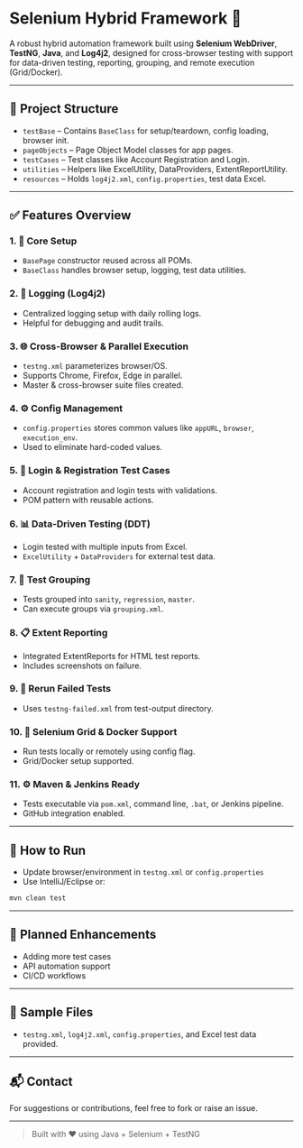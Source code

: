 # Selenium Hybrid Framework 🚀

A robust hybrid automation framework built using **Selenium WebDriver**, **TestNG**, **Java**, and **Log4j2**, designed for cross-browser testing with support for data-driven testing, reporting, grouping, and remote execution (Grid/Docker).

---

## 📁 Project Structure
- `testBase` – Contains `BaseClass` for setup/teardown, config loading, browser init.
- `pageObjects` – Page Object Model classes for app pages.
- `testCases` – Test classes like Account Registration and Login.
- `utilities` – Helpers like ExcelUtility, DataProviders, ExtentReportUtility.
- `resources` – Holds `log4j2.xml`, `config.properties`, test data Excel.

---

## ✅ Features Overview

### 1. 🔧 Core Setup
- `BasePage` constructor reused across all POMs.
- `BaseClass` handles browser setup, logging, test data utilities.

### 2. 📝 Logging (Log4j2)
- Centralized logging setup with daily rolling logs.
- Helpful for debugging and audit trails.

### 3. 🌐 Cross-Browser & Parallel Execution
- `testng.xml` parameterizes browser/OS.
- Supports Chrome, Firefox, Edge in parallel.
- Master & cross-browser suite files created.

### 4. ⚙️ Config Management
- `config.properties` stores common values like `appURL`, `browser`, `execution_env`.
- Used to eliminate hard-coded values.

### 5. 🔐 Login & Registration Test Cases
- Account registration and login tests with validations.
- POM pattern with reusable actions.

### 6. 📊 Data-Driven Testing (DDT)
- Login tested with multiple inputs from Excel.
- `ExcelUtility` + `DataProviders` for external test data.

### 7. 🧪 Test Grouping
- Tests grouped into `sanity`, `regression`, `master`.
- Can execute groups via `grouping.xml`.

### 8. 📋 Extent Reporting
- Integrated ExtentReports for HTML test reports.
- Includes screenshots on failure.

### 9. 🔁 Rerun Failed Tests
- Uses `testng-failed.xml` from test-output directory.

### 10. 🧱 Selenium Grid & Docker Support
- Run tests locally or remotely using config flag.
- Grid/Docker setup supported.

### 11. ⚙️ Maven & Jenkins Ready
- Tests executable via `pom.xml`, command line, `.bat`, or Jenkins pipeline.
- GitHub integration enabled.

---

## 📌 How to Run
- Update browser/environment in `testng.xml` or `config.properties`
- Use IntelliJ/Eclipse or:
```bash
mvn clean test
```

---

## 🚀 Planned Enhancements
- Adding more test cases
- API automation support
- CI/CD workflows

---

## 📁 Sample Files
- `testng.xml`, `log4j2.xml`, `config.properties`, and Excel test data provided.

---

## 📬 Contact
For suggestions or contributions, feel free to fork or raise an issue.

---

> Built with ❤️ using Java + Selenium + TestNG